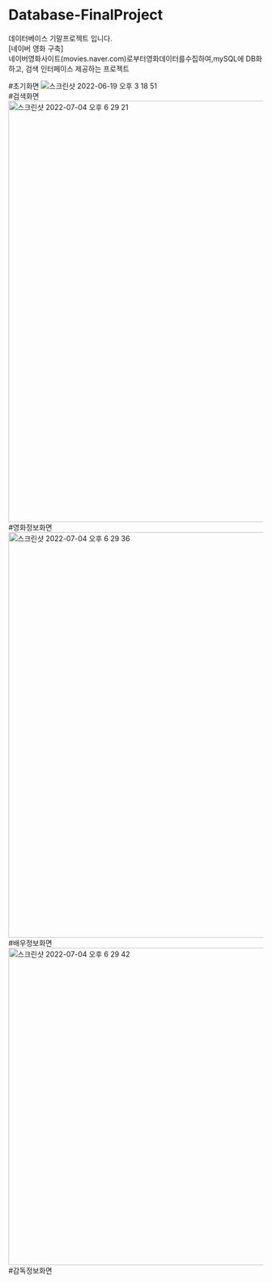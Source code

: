 # Database-FinalProject
데이터베이스 기말프로젝트 입니다.  
[네이버 영화 구축]  
네이버영화사이트(movies.naver.com)로부터영화데이터를수집하여,mySQL에 DB화하고, 검색 인터페이스 제공하는 프로젝트  
  
#초기화면
![스크린샷 2022-06-19 오후 3 18 51](https://user-images.githubusercontent.com/75566606/177125936-24dbf9ec-adf4-486d-85b8-350395f1f4bb.png)  
#검색화면  
<img width="832" alt="스크린샷 2022-07-04 오후 6 29 21" src="https://user-images.githubusercontent.com/75566606/177127066-b6208783-3382-4f15-acf1-eafc9f0d2ccb.png">  
#영화정보화면  
<img width="801" alt="스크린샷 2022-07-04 오후 6 29 36" src="https://user-images.githubusercontent.com/75566606/177127128-376ff57a-17a9-47ff-9a7d-97230d8ddc03.png">  
#배우정보화면  
<img width="627" alt="스크린샷 2022-07-04 오후 6 29 42" src="https://user-images.githubusercontent.com/75566606/177127251-512a51c9-6efa-4621-825b-a922c53f495b.png">  
#감독정보화면  
